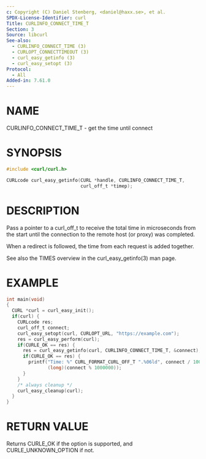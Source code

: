 ```yaml
---
c: Copyright (C) Daniel Stenberg, <daniel@haxx.se>, et al.
SPDX-License-Identifier: curl
Title: CURLINFO_CONNECT_TIME_T
Section: 3
Source: libcurl
See-also:
  - CURLINFO_CONNECT_TIME (3)
  - CURLOPT_CONNECTTIMEOUT (3)
  - curl_easy_getinfo (3)
  - curl_easy_setopt (3)
Protocol:
  - All
Added-in: 7.61.0
---
```


# NAME

CURLINFO_CONNECT_TIME_T - get the time until connect

# SYNOPSIS

~~~c
#include <curl/curl.h>

CURLcode curl_easy_getinfo(CURL *handle, CURLINFO_CONNECT_TIME_T,
                           curl_off_t *timep);
~~~

# DESCRIPTION

Pass a pointer to a curl_off_t to receive the total time in microseconds from
the start until the connection to the remote host (or proxy) was completed.

When a redirect is followed, the time from each request is added together.

See also the TIMES overview in the curl_easy_getinfo(3) man page.

# EXAMPLE

~~~c
int main(void)
{
  CURL *curl = curl_easy_init();
  if(curl) {
    CURLcode res;
    curl_off_t connect;
    curl_easy_setopt(curl, CURLOPT_URL, "https://example.com");
    res = curl_easy_perform(curl);
    if(CURLE_OK == res) {
      res = curl_easy_getinfo(curl, CURLINFO_CONNECT_TIME_T, &connect);
      if(CURLE_OK == res) {
        printf("Time: %" CURL_FORMAT_CURL_OFF_T ".%06ld", connect / 1000000,
               (long)(connect % 1000000));
      }
    }
    /* always cleanup */
    curl_easy_cleanup(curl);
  }
}
~~~

# RETURN VALUE

Returns CURLE_OK if the option is supported, and CURLE_UNKNOWN_OPTION if not.
